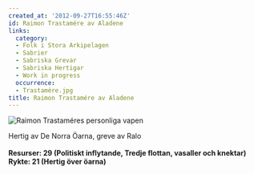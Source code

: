 ```yaml
---
created_at: '2012-09-27T16:55:46Z'
id: Raimon Trastamére av Aladene
links:
  category:
  - Folk i Stora Arkipelagen
  - Sabrier
  - Sabriska Grevar
  - Sabriska Hertigar
  - Work in progress
  occurrence:
  - Trastamére.jpg
title: Raimon Trastamére av Aladene
---
```


![Raimon Trastaméres personliga vapen]

Hertig av De Norra Öarna, greve av Ralo\
\
**Resurser: 29 (Politiskt inflytande, Tredje flottan, vasaller och knektar)**  \
**Rykte: 21 (Hertig över öarna)**

  [Raimon Trastaméres personliga vapen]: Trastamére.jpg "Raimon Trastaméres personliga vapen"